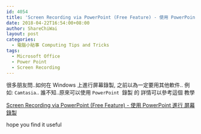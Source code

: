 ```yaml
---
id: 4054
title: 'Screen Recording via PowerPoint (Free Feature) - 使用 PowerPoint進行 屏幕錄製'
date: 2018-04-22T16:54:00+08:00
author: ShareChiWai
layout: post
categories:
  - 電腦小貼事 Computing Tips and Tricks
tags:
  - Microsoft Office
  - Power Point
  - Screen Recording
---
```


很多朋友問..如何在 Windows 上進行屏幕錄製, 之前以為一定要用其他軟件..
例如: `Camtasia`..
誰不知..原來可以使用 `PowerPoint`  錄製 的
詳情可以參考這個 教學

[Screen Recording via PowerPoint (Free Feature) - 使用 PowerPoint 進行 屏幕錄製](https://www.youtube.com/watch?v=AKGHOsH6Oxk&list=PLNUV7GTvGVeIHeolYRx66ZEUpZ7sYnyB9&index=11&t=3s)

hope you find it useful
